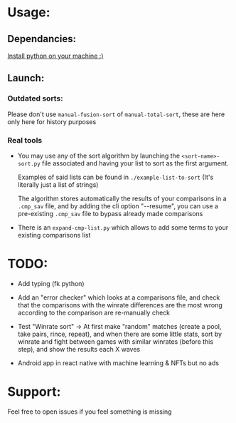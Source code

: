 # Usage:

## Dependancies:

[Install python on your machine :)](https://www.google.com/search?client=firefox-b-e&q=how+to+install+python)

## Launch:

### Outdated sorts:

Please don't use `manual-fusion-sort` of `manual-total-sort`, these are here only here for history purposes

### Real tools

- You may use any of the sort algorithm by launching the `<sort-name>-sort.py` file associated and having your list to sort as the first argument.

  Examples of said lists can be found in `./example-list-to-sort` (It's literally just a list of strings)

  The algorithm stores automatically the results of your comparisons in a `.cmp_sav` file, and by adding the cli option "--resume", you can use a pre-existing `.cmp_sav` file to bypass already made comparisons

- There is an `expand-cmp-list.py` which allows to add some terms to your existing comparisons list


# TODO:

- Add typing (fk python)

- Add an "error checker" which looks at a comparisons file, and check that the comparisons with the winrate differences are the most wrong according to the comparison are re-manually check

- Test "Winrate sort" -> At first make "random" matches (create a pool, take pairs, rince, repeat), and when there are some little stats, sort by winrate and fight between games with similar winrates (before this step), and show the results each X waves

- Android app in react native with machine learning & NFTs but no ads

# Support:

Feel free to open issues if you feel something is missing
